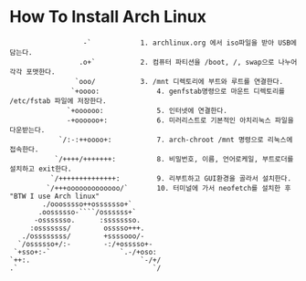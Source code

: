 How To Install Arch Linux
=========================

                      -` 			1. archlinux.org 에서 iso파일을 받아 USB에 담는다. 
                     .o+` 			2. 컴퓨터 파티션을 /boot, /, swap으로 나누어 각각 포맷한다. 
                    `ooo/  			3. /mnt 디렉토리에 부트와 루트를 연결한다.
                   `+oooo:  			4. genfstab명령으로 마운트 디렉토리를 /etc/fstab 파일에 저장한다. 
                  `+oooooo:  			5. 인터넷에 연결한다. 
                  -+oooooo+:  			6. 미러리스트로 기본적인 아치리눅스 파일을 다운받는다. 
                `/:-:++oooo+:  			7. arch-chroot /mnt 명령으로 리눅스에 접속한다. 
               `/++++/+++++++:  		8. 비밀번호, 이름, 언어로케일, 부트로더를 설치하고 exit한다.  
              `/++++++++++++++:  		9. 리부트하고 GUI환경을 골라서 설치한다. 
             `/+++ooooooooooooo/` 		10. 터미널에 가서 neofetch를 설치한 후 "BTW I use Arch linux"  
            ./ooosssso++osssssso+`  
           .oossssso-````/ossssss+`  
          -osssssso.      :ssssssso.  
         :osssssss/        osssso+++.  
       ./ossssssss/        +ssssooo/-   
      `/ossssso+/:-        -:/+osssso+-  
     `+sso+:-`                 `.-/+oso:  
    `++:.                           `-/+/  
    .`                                 `/












